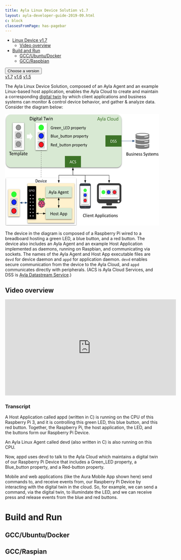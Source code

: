 ```yaml
---
title: Ayla Linux Device Solution v1.7
layout: ayla-developer-guide-2019-09.html
c: block
classesFromPage: has-pagebar
---
```


<aside id="pagebar" class="d-xl-block collapse">
  <ul>
    <li><a href="#core-title">Linux Device v1.7</a>
      <ul>
        <li><a href="#video-overview">Video overview</a>
      </ul>
    </li>
    <li><a href="#build-and-run">Build and Run</a>
      <ul>
        <li><a href="#gcc-ubuntu-docker">GCC/Ubuntu/Docker</a>
        <li><a href="#gcc-raspbian">GCC/Raspbian</a>
      </ul>
    </li>
  </ul>
</aside>

<div class="dropdown mb-3">
  <button class="btn btn-warning btn-sm dropdown-toggle" type="button" id="versions" data-toggle="dropdown" aria-haspopup="true" aria-expanded="false">Choose a version</button>
  <div class="dropdown-menu" aria-labelledby="versions">
    <a class="dropdown-item" href="../v1-7">v1.7</a>
    <a class="dropdown-item" href="../v1-6">v1.6</a>
    <a class="dropdown-item" href="../v1-5">v1.5</a>
  </div>
</div>

The Ayla Linux Device Solution, composed of an Ayla Agent and an example Linux-based host application, enables the Ayla Cloud to create and maintain a corresponding [digital twin](/glossary/digital-twin/) by which client applications and business systems can monitor & control device behavior, and gather & analyze data. Consider the diagram below:

<img src="ayla-platform-led-button.png" width="540" height="366">

The device in the diagram is composed of a Raspberry Pi wired to a breadboard hosting a green LED, a blue button, and a red button. The device also includes an Ayla Agent and an example Host Application implemented as daemons, running on Raspbian, and communicating via sockets. The names of the Ayla Agent and Host App executable files are ```devd``` for device daemon and  ```appd``` for application daemon. ```devd``` enables secure communication from the device to the Ayla Cloud, and ```appd``` communicates directly with peripherals. (ACS is Ayla Cloud Services, and DSS is [Ayla Datastream Service](../../../integrate-systems/ayla-datastream-service).)

## Video overview

<iframe 
  width="560" 
  height="315" 
  src="https://www.youtube.com/embed/aDdyFeo2A5E?rel=0&amp;showinfo=0" 
  frameborder="0" 
  allow="autoplay; 
  encrypted-media" 
  allowfullscreen>
</iframe>

### Transcript

A Host Application called appd (written in C) is running on the CPU of this Raspberry Pi 3, and it is controlling this green LED, this blue button, and this red button. Together, the Raspberry Pi, the host application, the LED, and the buttons form our Raspberry Pi Device.

An Ayla Linux Agent called devd (also written in C) is also running on this CPU.

Now, appd uses devd to talk to the Ayla Cloud which maintains a digital twin of our Raspberry Pi Device that includes a Green_LED property, a Blue_button property, and a Red-button property.

Mobile and web applications (like the Aura Mobile App shown here) send commands to, and receive events from, our Raspberry Pi Device by interacting with the digital twin in the cloud. So, for example, we can send a command, via the digital twin, to illumindate the LED, and we can receive press and release events from the blue and red buttons.

# Build and Run

## GCC/Ubuntu/Docker

## GCC/Raspian

<!--
```
adc-1.7: import from device_linux db95d01 
https://github.com/AylaNetworks/device_linux_public/commit/5a4c0760b379a4c3cbbc698252d24e2b1286b51b
$ git clone https://github.com/AylaNetworks/device_linux_public.git
$ git checkout 5a4c0760b379a4c3cbbc698252d24e2b1286b51b
```
-->
